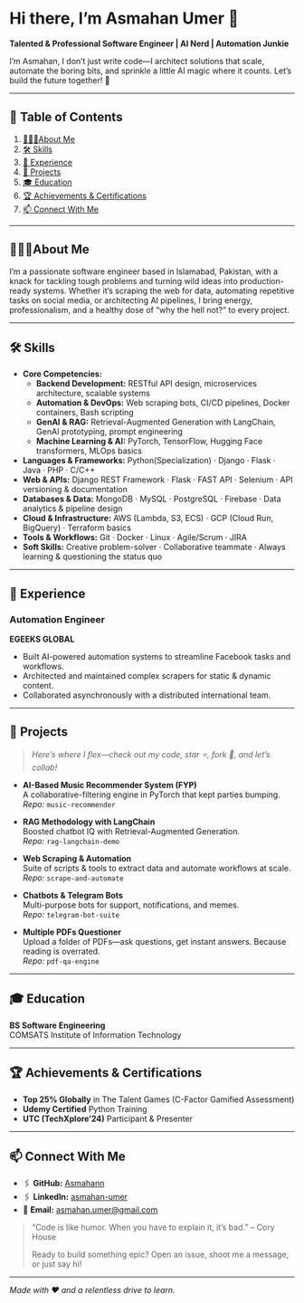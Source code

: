 # Hi there, I’m Asmahan Umer 👋

**Talented & Professional Software Engineer | AI Nerd | Automation Junkie**

I’m Asmahan, I don’t just write code—I architect solutions that scale, automate the boring bits, and sprinkle a little AI magic where it counts. Let’s build the future together! 🚀

---

## 📖 Table of Contents
1. [🙋🏻‍♂️About Me](#about-me)  
2. [🛠️ Skills](#skills)  
3. [💼 Experience](#experience)  
4. [🚀 Projects](#projects)  
5. [🎓 Education](#education)  
6. [🏆 Achievements & Certifications](#achievements--certifications)  
7. [📫 Connect With Me](#connect-with-me)  

---

<a name="about-me"></a>
## 🙋🏻‍♂️About Me
I’m a passionate software engineer based in Islamabad, Pakistan, with a knack for tackling tough problems and turning wild ideas into production-ready systems. Whether it’s scraping the web for data, automating repetitive tasks on social media, or architecting AI pipelines, I bring energy, professionalism, and a healthy dose of “why the hell not?” to every project.

---

<a name="skills"></a>
## 🛠️ Skills

- **Core Competencies:**  
  - **Backend Development:** RESTful API design, microservices architecture, scalable systems  
  - **Automation & DevOps:** Web scraping bots, CI/CD pipelines, Docker containers, Bash scripting  
  - **GenAI & RAG:** Retrieval-Augmented Generation with LangChain, GenAI prototyping, prompt engineering  
  - **Machine Learning & AI:** PyTorch, TensorFlow, Hugging Face transformers, MLOps basics  
- **Languages & Frameworks:** Python(Specialization) · Django · Flask · Java · PHP · C/C++ 
- **Web & APIs:** Django REST Framework · Flask · FAST API · Selenium · API versioning & documentation  
- **Databases & Data:** MongoDB · MySQL · PostgreSQL · Firebase · Data analytics & pipeline design  
- **Cloud & Infrastructure:** AWS (Lambda, S3, ECS) · GCP (Cloud Run, BigQuery) · Terraform basics  
- **Tools & Workflows:** Git · Docker · Linux · Agile/Scrum · JIRA  
- **Soft Skills:** Creative problem-solver · Collaborative teammate · Always learning & questioning the status quo

---

<a name="experience"></a>
## 💼 Experience

### **Automation Engineer**  
**EGEEKS GLOBAL**
- Built AI-powered automation systems to streamline Facebook tasks and workflows.  
- Architected and maintained complex scrapers for static & dynamic content.  
- Collaborated asynchronously with a distributed international team.

---

<a name="projects"></a>
## 🚀 Projects

> *Here’s where I flex—check out my code, star ⭐, fork 🍴, and let’s collab!*

- **AI-Based Music Recommender System (FYP)**  
  A collaborative-filtering engine in PyTorch that kept parties bumping.  
  _Repo:_ `music-recommender`  

- **RAG Methodology with LangChain**  
  Boosted chatbot IQ with Retrieval-Augmented Generation.  
  _Repo:_ `rag-langchain-demo`  

- **Web Scraping & Automation**  
  Suite of scripts & tools to extract data and automate workflows at scale.  
  _Repo:_ `scrape-and-automate`  

- **Chatbots & Telegram Bots**  
  Multi-purpose bots for support, notifications, and memes.  
  _Repo:_ `telegram-bot-suite`  

- **Multiple PDFs Questioner**  
  Upload a folder of PDFs—ask questions, get instant answers. Because reading is overrated.  
  _Repo:_ `pdf-qa-engine`

---

<a name="education"></a>
## 🎓 Education

**BS Software Engineering**  
COMSATS Institute of Information Technology

---

<a name="achievements--certifications"></a>
## 🏆 Achievements & Certifications

- **Top 25% Globally** in The Talent Games (C-Factor Gamified Assessment)  
- **Udemy Certified** Python Training  
- **UTC (TechXplore’24)** Participant & Presenter  

---

<a name="connect-with-me"></a>
## 📫 Connect With Me

- 🖇️ **GitHub:** [Asmahann](https://github.com/Asmahann)  
- 🖇️ **LinkedIn:** [asmahan-umer](https://linkedin.com/in/asmahan-umer)  
- 📧 **Email:** [asmahan.umer@gmail.com](mailto:asmahan.umer@gmail.com)  

> “Code is like humor. When you have to explain it, it’s bad.” – Cory House  
>  
> Ready to build something epic? Open an issue, shoot me a message, or just say hi!

---

*Made with ❤️ and a relentless drive to learn.*  
